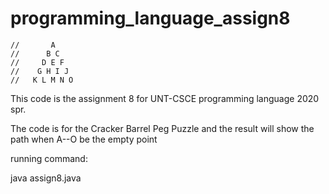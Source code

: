 # programming_language_assign8
    //       A
    //      B C
    //     D E F
    //    G H I J
    //   K L M N O

This code is the assignment 8 for UNT-CSCE programming language 2020 spr.

The code is for the Cracker Barrel Peg Puzzle and the result will show the path when A--O be the empty point




running command:

java assign8.java
